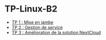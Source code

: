 # TP-Linux-B2

- [TP 1 : Mise en jambe](TP1.md)
- [TP 2 : Gestion de service](TP2.md)
- [TP 3 : Amélioration de la solution NextCloud](TP3.md)